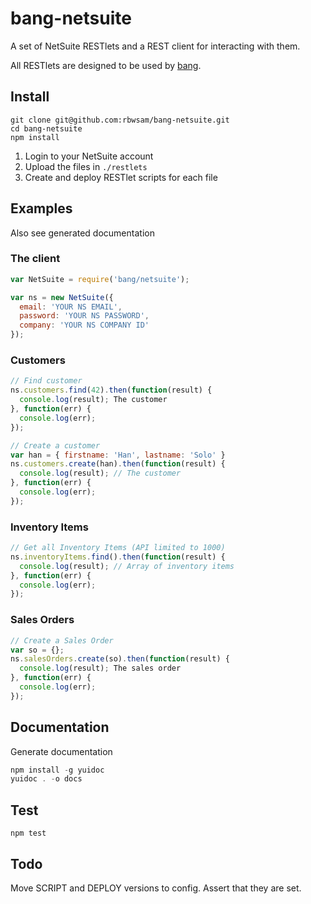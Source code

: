 # bang-netsuite

A set of NetSuite RESTlets and a REST client for interacting with them. 

All RESTlets are designed to be used by [bang](https://github.com/rbwsam/bang).

## Install

```
git clone git@github.com:rbwsam/bang-netsuite.git
cd bang-netsuite
npm install
```

1. Login to your NetSuite account
2. Upload the files in `./restlets`
3. Create and deploy RESTlet scripts for each file

## Examples

Also see generated documentation

### The client

```javascript
var NetSuite = require('bang/netsuite');

var ns = new NetSuite({
  email: 'YOUR NS EMAIL',
  password: 'YOUR NS PASSWORD',
  company: 'YOUR NS COMPANY ID'
});
```

### Customers

```javascript
// Find customer
ns.customers.find(42).then(function(result) {
  console.log(result); The customer
}, function(err) {
  console.log(err);
});

// Create a customer
var han = { firstname: 'Han', lastname: 'Solo' }
ns.customers.create(han).then(function(result) {
  console.log(result); // The customer
}, function(err) {
  console.log(err);
});
```

### Inventory Items

```javascript
// Get all Inventory Items (API limited to 1000)
ns.inventoryItems.find().then(function(result) {
  console.log(result); // Array of inventory items
}, function(err) {
  console.log(err);
});
```

### Sales Orders

```javascript
// Create a Sales Order
var so = {};
ns.salesOrders.create(so).then(function(result) {
  console.log(result); The sales order
}, function(err) {
  console.log(err);
});
```

## Documentation

Generate documentation

```javascript
npm install -g yuidoc
yuidoc . -o docs
```

## Test

```
npm test
```

## Todo

Move SCRIPT and DEPLOY versions to config. Assert that they are set.